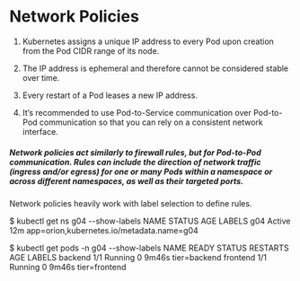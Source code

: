 # Network Policies 

1. Kubernetes assigns a unique IP address to every Pod upon creation from the Pod CIDR range of its node. 

2. The IP address is ephemeral and therefore cannot be considered stable over time. 

3. Every restart of a Pod leases a new IP address. 

4. It’s recommended to use Pod-to-Service communication over Pod-to-Pod communication so that you can rely on a consistent network interface.


##### Network policies act similarly to firewall rules, but for Pod-to-Pod communication. Rules can include the direction of network traffic (ingress and/or egress) for one or many Pods within a namespace or across different namespaces, as well as their targeted ports.

Network policies heavily work with label selection to define rules.

$ kubectl get ns g04 --show-labels
NAME   STATUS   AGE   LABELS
g04    Active   12m   app=orion,kubernetes.io/metadata.name=g04

$ kubectl get pods -n g04 --show-labels
NAME       READY   STATUS    RESTARTS   AGE     LABELS
backend    1/1     Running   0          9m46s   tier=backend
frontend   1/1     Running   0          9m46s   tier=frontend
